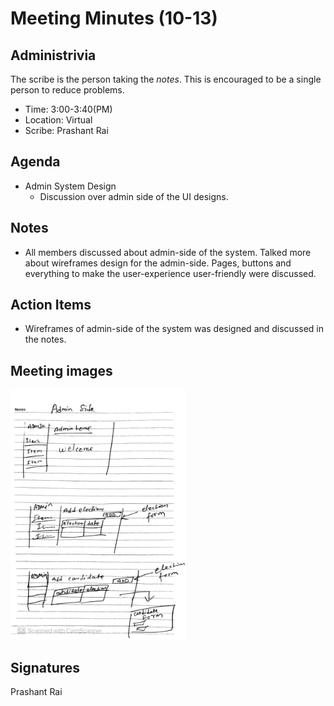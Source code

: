 
# Meeting Minutes (10-13)

## Administrivia
The scribe is the person taking the _notes_. This is encouraged to be a single person to reduce problems.
* Time: 3:00-3:40(PM)
* Location: Virtual
* Scribe: Prashant Rai

## Agenda
* Admin System Design
    * Discussion over admin side of the UI designs.

## Notes
* All members discussed about admin-side of the system. Talked more about wireframes design for the admin-side. Pages, buttons and everything to make the user-experience user-friendly were discussed.


## Action Items
* Wireframes of admin-side of the system was designed and discussed in the notes.


## Meeting images
<img src="./Images/meetingimage10-13.jpg" width=280 height=400>

## Signatures
Prashant Rai  
